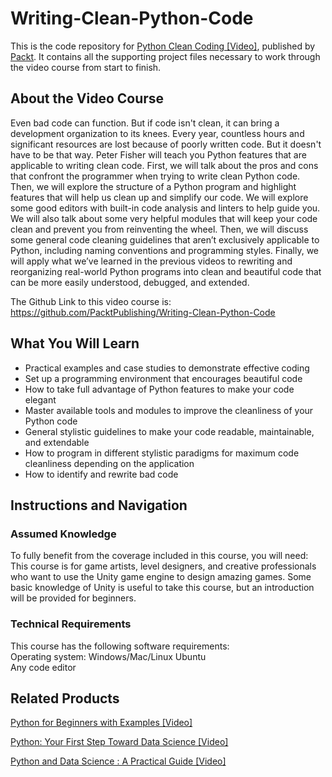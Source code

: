 # Writing-Clean-Python-Code
This is the code repository for [Python Clean Coding [Video]](https://www.packtpub.com/in/programming/python-clean-coding-video	), published by [Packt](https://www.packtpub.com/?utm_source=github). It contains all the supporting project files necessary to work through the video course from start to finish.
## About the Video Course
Even bad code can function. But if code isn't clean, it can bring a development organization to its knees. Every year, countless hours and significant resources are lost because of poorly written code. But it doesn't have to be that way.
Peter Fisher will teach you Python features that are applicable to writing clean code. First, we will talk about the pros and cons that confront the programmer when trying to write clean Python code. Then, we will explore the structure of a Python program and highlight features that will help us clean up and simplify our code. We will explore some good editors with built-in code analysis and linters to help guide you. We will also talk about some very helpful modules that will keep your code clean and prevent you from reinventing the wheel. Then, we will discuss some general code cleaning guidelines that aren’t exclusively applicable to Python, including naming conventions and programming styles.
Finally, we will apply what we’ve learned in the previous videos to rewriting and reorganizing real-world Python programs into clean and beautiful code that can be more easily understood, debugged, and extended.

The Github Link to this video course is: https://github.com/PacktPublishing/Writing-Clean-Python-Code

<H2>What You Will Learn</H2>
<DIV class=book-info-will-learn-text>
<UL>
<LI> Practical examples and case studies to demonstrate effective coding
<LI> Set up a programming environment that encourages beautiful code
<LI> How to take full advantage of Python features to make your code elegant
<LI> Master available tools and modules to improve the cleanliness of your Python code
<LI> General stylistic guidelines to make your code readable, maintainable, and extendable 
<LI> How to program in different stylistic paradigms for maximum code cleanliness depending on the application
<LI> How to identify and rewrite bad code</UL></DIV>

## Instructions and Navigation
### Assumed Knowledge
To fully benefit from the coverage included in this course, you will need:<br/>
This course is for game artists, level designers, and creative professionals who want to use the Unity game engine to design amazing games. Some basic knowledge of Unity is useful to take this course, but an introduction will be provided for beginners.
### Technical Requirements
This course has the following software requirements:<br/>
Operating system: Windows/Mac/Linux Ubuntu <br/>
Any code editor <br/>




## Related Products
 [Python for Beginners with Examples [Video]](https://www.packtpub.com/in/programming/python-for-beginners-with-examples-video)

 [Python: Your First Step Toward Data Science [Video]](https://www.packtpub.com/in/big-data-and-business-intelligence/python-your-first-step-toward-data-science-video)

 [Python and Data Science : A Practical Guide [Video]](https://www.packtpub.com/in/application-development/python-and-data-science-practical-guide-video)
